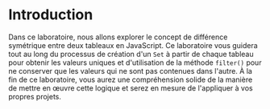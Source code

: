 # Introduction

Dans ce laboratoire, nous allons explorer le concept de différence symétrique entre deux tableaux en JavaScript. Ce laboratoire vous guidera tout au long du processus de création d'un `Set` à partir de chaque tableau pour obtenir les valeurs uniques et d'utilisation de la méthode `filter()` pour ne conserver que les valeurs qui ne sont pas contenues dans l'autre. À la fin de ce laboratoire, vous aurez une compréhension solide de la manière de mettre en œuvre cette logique et serez en mesure de l'appliquer à vos propres projets.
